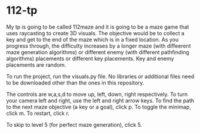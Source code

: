 # 112-tp
My tp is going to be called 112maze and it is going to be a maze game that uses raycasting to create 3D visuals. The objective would be to collect a key and get to the end of the maze which is in a fixed location. As you progress through, the difficulty increases by a longer maze (with diffeerent maze generation algorithms) or different enemy (with different pathfinding algorithms) placements or different key placements. Key and enemy placements are random.

To run the project, run the visuals.py file. No libraries or additional files need to be downloaded other than the ones in this repository.

The controls are w,a,s,d to move up, left, down, right respectively. To turn your camera left and right, use the left and right arrow keys. To find the path to the next maze objective (a key or a goal), click p. To toggle the minimap, click m. To restart, click r.

To skip to level 5 (for perfect maze generation), click 5.
